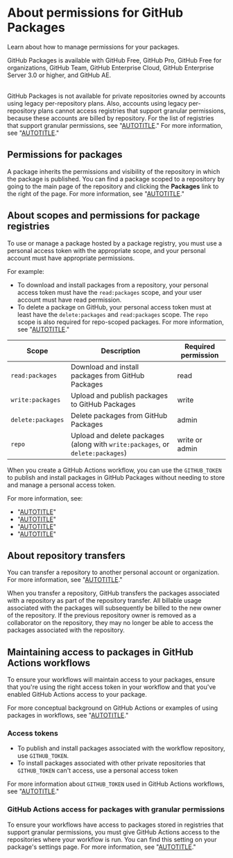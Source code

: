 # About permissions for GitHub Packages

Learn about how to manage permissions for your packages.

GitHub Packages is available with GitHub Free, GitHub Pro, GitHub Free for organizations, GitHub Team, GitHub Enterprise Cloud, GitHub Enterprise Server 3.0 or higher, and GitHub AE.

<br>GitHub Packages is not available for private repositories owned by accounts using legacy per-repository plans. Also, accounts using legacy per-repository plans cannot access registries that support granular permissions, because these accounts are billed by repository. For the list of registries that support granular permissions, see "[AUTOTITLE](/packages/learn-github-packages/about-permissions-for-github-packages#granular-permissions-for-userorganization-scoped-packages)." For more information, see "[AUTOTITLE](/get-started/learning-about-github/githubs-plans)."

## Permissions for packages

A package inherits the permissions and visibility of the repository in which the package is published. You can find a package scoped to a repository by going to the main page of the repository and clicking the **Packages** link to the right of the page. For more information, see "[AUTOTITLE](/packages/learn-github-packages/connecting-a-repository-to-a-package)."

## About scopes and permissions for package registries

To use or manage a package hosted by a package registry, you must use a personal access token with the appropriate scope, and your personal account must have appropriate permissions.

For example:
- To download and install packages from a repository, your personal access token must have the `read:packages` scope, and your user account must have read permission.
- To delete a package on GitHub, your personal access token must at least have the `delete:packages` and `read:packages` scope. The `repo` scope is also required for repo-scoped packages. For more information, see "[AUTOTITLE](/packages/learn-github-packages/deleting-and-restoring-a-package)."

| Scope | Description | Required permission |
| --- | --- | --- |
|`read:packages`| Download and install packages from GitHub Packages | read |
|`write:packages`| Upload and publish packages to GitHub Packages | write |
| `delete:packages` |  Delete packages from GitHub Packages  | admin |
| `repo` | Upload and delete packages (along with `write:packages`, or `delete:packages`) | write or admin |

When you create a GitHub Actions workflow, you can use the `GITHUB_TOKEN` to publish and install packages in GitHub Packages without needing to store and manage a personal access token.

For more information, see:
- "[AUTOTITLE](/packages/learn-github-packages/configuring-a-packages-access-control-and-visibility)"
- "[AUTOTITLE](/packages/managing-github-packages-using-github-actions-workflows/publishing-and-installing-a-package-with-github-actions)"
- "[AUTOTITLE](/authentication/keeping-your-account-and-data-secure/creating-a-personal-access-token)"
- "[AUTOTITLE](/apps/oauth-apps/building-oauth-apps/scopes-for-oauth-apps#available-scopes)"

## About repository transfers

You can transfer a repository to another personal account or organization. For more information, see "[AUTOTITLE](/repositories/creating-and-managing-repositories/transferring-a-repository)."

When you transfer a repository, GitHub transfers the packages associated with a repository as part of the repository transfer. All billable usage associated with the packages will subsequently be billed to the new owner of the repository. If the previous repository owner is removed as a collaborator on the repository, they may no longer be able to access the packages associated with the repository.

## Maintaining access to packages in GitHub Actions workflows

To ensure your workflows will maintain access to your packages, ensure that you're using the right access token in your workflow and that you've enabled GitHub Actions access to your package.

For more conceptual background on GitHub Actions or examples of using packages in workflows, see "[AUTOTITLE](/packages/managing-github-packages-using-github-actions-workflows)."

### Access tokens

- To publish and install packages associated with the workflow repository, use `GITHUB_TOKEN`.
- To install packages associated with other private repositories that `GITHUB_TOKEN` can't access, use a personal access token

For more information about `GITHUB_TOKEN` used in GitHub Actions workflows, see "[AUTOTITLE](/actions/security-guides/automatic-token-authentication#using-the-github_token-in-a-workflow)."

### GitHub Actions access for packages with granular permissions

To ensure your workflows have access to packages stored in registries that support granular permissions, you must give GitHub Actions access to the repositories where your workflow is run. You can find this setting on your package's settings page. For more information, see "[AUTOTITLE](/packages/learn-github-packages/configuring-a-packages-access-control-and-visibility#ensuring-workflow-access-to-your-package)."
